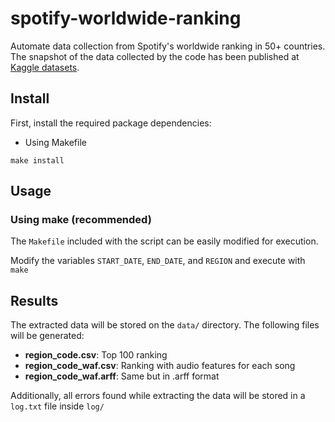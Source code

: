 # spotify-worldwide-ranking
Automate data collection from Spotify's worldwide ranking in 50+ countries. The snapshot of the data collected by the code has been published at [Kaggle datasets](https://www.kaggle.com/edumucelli/spotifys-worldwide-daily-song-ranking).

## Install
First, install the required package dependencies:
* Using Makefile
```
make install
```

## Usage
### Using make __(recommended)__
The `Makefile` included with the script can be easily modified for execution. 

Modify the variables `START_DATE`, `END_DATE`, and `REGION` and execute with `make`

## Results
The extracted data will be stored on the `data/` directory.
The following files will be generated:
* __region_code.csv__: Top 100 ranking
* __region_code_waf.csv__: Ranking with audio features for each song
* __region_code_waf.arff__: Same but in .arff format

Additionally, all errors found while extracting the data will be stored in a `log.txt` file inside `log/`
